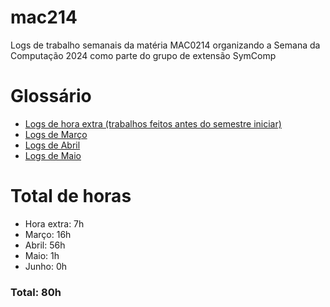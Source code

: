 # mac214
Logs de trabalho semanais da matéria MAC0214 organizando a Semana da Computação 2024 como parte do grupo de extensão SymComp

# Glossário
- [Logs de hora extra (trabalhos feitos antes do semestre iniciar)](https://github.com/clair-de-lume/mac214/blob/main/logs/hora-extra.md)
- [Logs de Março](https://github.com/clair-de-lume/mac214/blob/main/logs/março.md)
- [Logs de Abril](https://github.com/clair-de-lume/mac214/blob/main/logs/abril.md)
- [Logs de Maio](https://github.com/clair-de-lume/mac214/blob/main/logs/maio.md)

# Total de horas
- Hora extra: 7h
- Março: 16h
- Abril: 56h
- Maio: 1h
- Junho: 0h
### Total: 80h
